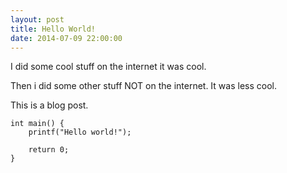 ```yaml
---
layout: post
title: Hello World!
date: 2014-07-09 22:00:00
---
```


I did some cool stuff on the internet it was cool.

Then i did some other stuff NOT on the internet. It was less cool.

This is a blog post.

    int main() {
        printf("Hello world!");

        return 0;
    }
